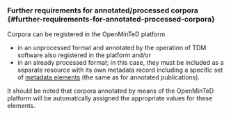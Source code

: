 ### Further requirements for annotated/processed corpora {#further-requirements-for-annotated-processed-corpora}

Corpora can be registered in the OpenMinTeD platform

*   in an unprocessed format and annotated by the operation of TDM software also registered in the platform and/or
*   in an already processed format; in this case, they must be included as a separate resource with its own metadata record including a specific set of [metadata elements](metadata-schema-for-annotated-corpora.md) (the same as for annotated publications).

It should be noted that corpora annotated by means of the OpenMinTeD platform will be automatically assigned the appropriate values for these elements.
